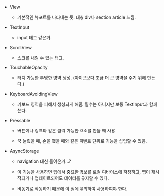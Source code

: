 - View

  - 기본적인 뷰포트를 나타내는 듯. 대충 div나 section article 느낌.

- TextInput

  - input 태그 같은거.

- ScrollView

  - 스크롤 내릴 수 있는 태그.

- TouchableOpacity

  - 터치 가능한 투명한 영역 생성. (아이콘보다 조금 더 큰 영역을 주기 위해 만든다.)

- KeyboardAvoidingView

  - 키보드 영역을 피해서 생성되게 해줌. 필수는 아니지만 보통 TextInput과 함께 쓴다.

- Pressable

  - 버튼이나 링크와 같은 클릭 가능한 요소를 만들 때 사용

  - 꾹 눌렀을 때, 손을 뗐을 때와 같은 이벤트 단위로 기능을 삽입할 수 있음.

- AsyncStorage

  - navigation 대신 들어온거...?

  - 이 기능을 사용하면 앱에서 중요한 정보를 로컬 디바이스에 저장하고, 앱이 재시작되거나 업데이트되어도 데이터를 유지할 수 있다.

  - 비동기로 작동하기 때문에 이 점에 유의하여 사용하여야 한다.
